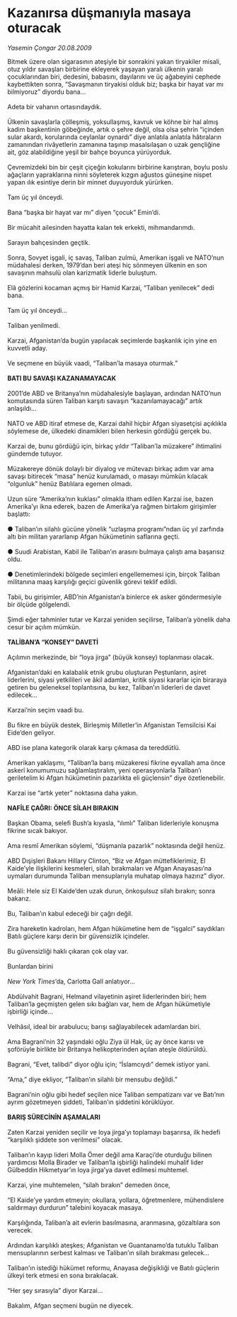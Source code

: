 # Kazanırsa düşmanıyla masaya oturacak

*Yasemin Çongar 20.08.2009*

<div class="taraf_structure_2col_1zq">
<div class="margen_n">



 <p>Bitmek üzere olan sigarasının ateşiyle bir sonrakini yakan tiryakiler misali, otuz yıldır savaşları birbirine ekleyerek yaşayan yaralı ülkenin yaralı çocuklarından biri, dedesini, babasını, dayılarını ve üç ağabeyini cephede kaybettikten sonra, “Savaşmanın tiryakisi olduk biz; başka bir hayat var mı bilmiyoruz” diyordu bana... <br/><br/>Adeta bir vahanın ortasındaydık. <br/><br/>Ülkenin savaşlarla çölleşmiş, yoksullaşmış, kavruk ve köhne bir hal almış kadim başkentinin göbeğinde, artık o şehre değil, olsa olsa şehrin “içinden sular akardı, korularında ceylanlar oynardı” diye anlatıla anlatıla hâtıraların zamanından rivâyetlerin zamanına taşınıp masalsılaşan o uzak gençliğine ait, göz alabildiğine yeşil bir bahçe boyunca yürüyorduk. <br/><br/>Çevremizdeki bin bir çeşit çiçeğin kokularını birbirine karıştıran, boylu poslu ağaçların yapraklarına ninni söyleterek kızgın ağustos güneşine nispet yapan ılık esintiye derin bir minnet duyuyorduk yürürken. <br/><br/>Tam üç yıl önceydi. <br/><br/>Bana “başka bir hayat var mı” diyen “çocuk” Emin’di. <br/><br/>Bir mücahit ailesinden hayatta kalan tek erkekti, mihmandarımdı. <br/><br/>Sarayın bahçesinden geçtik. <br/><br/>Sonra, Sovyet işgali, iç savaş, Taliban zulmü, Amerikan işgali ve NATO’nun müdahalesi derken, 1979’dan beri ateşi hiç sönmeyen ülkenin en son savaşının mahsulü olan karizmatik liderle buluştum. <br/><br/>Elâ gözlerini kocaman açmış bir Hamid Karzai, “Taliban yenilecek” dedi bana. <br/><br/>Tam üç yıl önceydi... <br/><br/>Taliban yenilmedi. <br/><br/>Karzai, Afganistan’da bugün yapılacak seçimlerde başkanlık için yine en kuvvetli aday. <br/><br/>Ve seçmene en büyük vaadi, “Taliban’la masaya oturmak.”<b> <br/><br/>BATI BU SAVAŞI KAZANAMAYACAK</b> <br/><br/>2001’de ABD ve Britanya’nın müdahalesiyle başlayan, ardından NATO’nun komutasında süren Taliban karşıtı savaşın “kazanılamayacağı” artık anlaşıldı... <br/><br/>NATO ve ABD itiraf etmese de, Karzai dahil hiçbir Afgan siyasetçisi açıklıkla söylemese de, ülkedeki dinamikleri bilen herkesin gördüğü gerçek bu. <br/><br/>Karzai de, bunu gördüğü için, birkaç yıldır “Taliban’la müzakere” ihtimalini gündemde tutuyor. <br/><br/>Müzakereye dönük dolaylı bir diyalog ve mütevazı birkaç adım var ama savaşı bitirecek “masa” henüz kurulamadı, o masayı mümkün kılacak “olgunluk” henüz Batılılara egemen olmadı. <br/><br/>Uzun süre “Amerika’nın kuklası” olmakla itham edilen Karzai ise, bazen Amerika’yı ikna ederek, bazen de Amerika’ya rağmen birtakım girişimler başlattı: <br/><br/>● Taliban’ın silahlı gücüne yönelik “uzlaşma programı”ndan üç yıl zarfında altı bin militan yararlanıp Afgan hükümetinin saflarına geçti. <br/><br/>● Suudi Arabistan, Kabil ile Taliban’ın arasını bulmaya çalıştı ama başarısız oldu. <br/><br/>● Denetimlerindeki bölgede seçimleri engellememesi için, birçok Taliban militanına maaş karşılığı geçici güvenlik görevi teklif edildi. <br/><br/>Tabii, bu girişimler, ABD’nin Afganistan’a binlerce ek asker göndermesiyle bir ölçüde gölgelendi. <br/><br/>Şimdi eğer tahminler tutar ve Karzai yeniden seçilirse, Taliban’a yönelik daha cesur bir açılım mümkün. <b><br/><br/>TALİBAN’A “KONSEY” DAVETİ </b><br/><br/>Açılımın merkezinde, bir “loya jirga” (büyük konsey) toplanması olacak. <br/><br/>Afganistan’daki en kalabalık etnik grubu oluşturan Peştunların, aşiret liderlerini, siyasi yetkilileri ve âkil adamları, kritik siyasi kararlar için biraraya getiren bu geleneksel toplantısına, bu kez, Taliban’ın liderleri de davet edilecek... <br/><br/>Karzai’nin seçim vaadi bu. <br/><br/>Bu fikre en büyük destek, Birleşmiş Milletler’in Afganistan Temsilcisi Kai Eide’den geliyor. <br/><br/>ABD ise plana kategorik olarak karşı çıkmasa da tereddütlü. <br/><br/>Amerikan yaklaşımı, “Taliban’la barış müzakeresi fikrine eyvallah ama önce askerî konumumuzu sağlamlaştıralım, yeni operasyonlarla Taliban’ı geriletelim ki Afgan hükümetinin pazarlıkta eli güçlensin” diye özetlenebilir. <br/><br/>Karzai ise “artık yeter” noktasına daha yakın.<b> <br/><br/>NAFİLE ÇAĞRI: ÖNCE SİLAH BIRAKIN</b> <br/><br/>Başkan Obama, selefi Bush’a kıyasla, “ılımlı” Taliban liderleriyle konuşma fikrine sıcak bakıyor. <br/><br/>Ama resmî Amerikan söylemi, “düşmanla pazarlık” noktasında değil henüz. <br/><br/>ABD Dışişleri Bakanı Hillary Clinton, “Biz ve Afgan müttefiklerimiz, El Kaide’yle ilişkilerini kesmeleri, silah bırakmaları ve Afgan Anayasası’na uymaları durumunda Taliban mensuplarıyla muhatap olmaya hazırız” diyor. <br/><br/>Meâli: Hele siz El Kaide’den uzak durun, önkoşulsuz silah bırakın; sonra bakarız. <br/><br/>Bu, Taliban’ın kabul edeceği bir çağrı değil. <br/><br/>Zira hareketin kadroları, hem Afgan hükümetine hem de “işgalci” saydıkları Batılı güçlere karşı derin bir güvensizlik içindeler. <br/><br/>Bu güvensizliği haklı çıkaran çok olay var. <br/><br/>Bunlardan birini <i><br/><br/>New York Times</i>’da, Carlotta Gall anlatıyor... <br/><br/>Abdülvahit Bagrani, Helmand vilayetinin aşiret liderlerinden biri; hem Taliban’la geçmişten gelen sıkı bağları var, hem de Afgan hükümetiyle işbirliği içinde... <br/><br/>Velhâsıl, ideal bir arabulucu; barışı sağlayabilecek adamlardan biri. <br/><br/>Ama Bagrani’nin 32 yaşındaki oğlu Ziya ül Hak, üç ay önce karısı ve şoförüyle birlikte bir Britanya helikopterinden açılan ateşle öldürüldü. <br/><br/>Bagrani, “Evet, talibdi” diyor oğlu için; “İslamcıydı” demek istiyor yani. <br/><br/>“Ama,” diye ekliyor, “Taliban’ın silahlı bir mensubu değildi.” <br/><br/>Bagrani’nin oğlu gibi hedef seçilen nice Taliban sempatizanı var ve Batı’nın ayrım gözetmeyen şiddeti, Taliban’ın şiddetini körüklüyor.<b> <br/><br/>BARIŞ SÜRECİNİN AŞAMALARI</b> <br/><br/>Zaten Karzai yeniden seçilir ve loya jirga’yı toplamayı başarırsa, ilk hedefi “karşılıklı şiddete son verilmesi” olacak. <br/><br/>Taliban’ın kayıp lideri Molla Ömer değil ama Karaçi’de oturduğu bilinen yardımcısı Molla Birader ve Taliban’la işbirliği halindeki muhalif lider Gülbeddin Hikmetyar’ın loya jirga’ya davet edilmesi muhtemel. <br/><br/>Karzai, yine muhtemelen, “silah bırakın” demeden önce, <br/><br/>“El Kaide’ye yardım etmeyin; okullara, yollara, öğretmenlere, mühendislere saldırmayı durdurun” talebini koyacak masaya. <br/><br/>Karşılığında, Taliban’a ait evlerin basılmasına, aranmasına, gözaltılara son verecek. <br/><br/>Ardından karşılıklı ateşkes; Afganistan ve Guantanamo’da tutuklu Taliban mensuplarının serbest kalması ve Taliban’ın silah bırakması gelecek... <br/><br/>Taliban’ın istediği hükümet reformu, Anayasa değişikliği ve Batılı güçlerin ülkeyi terk etmesi en sona bırakılacak. <br/><br/>“Her şey sırasıyla” diyor Karzai... <br/><br/>Bakalım, Afgan seçmeni bugün ne diyecek.</p>
<br/>
<br/>
<br/>



<br/>


<div id="taraf_not">
</div>

</div>


</div>
